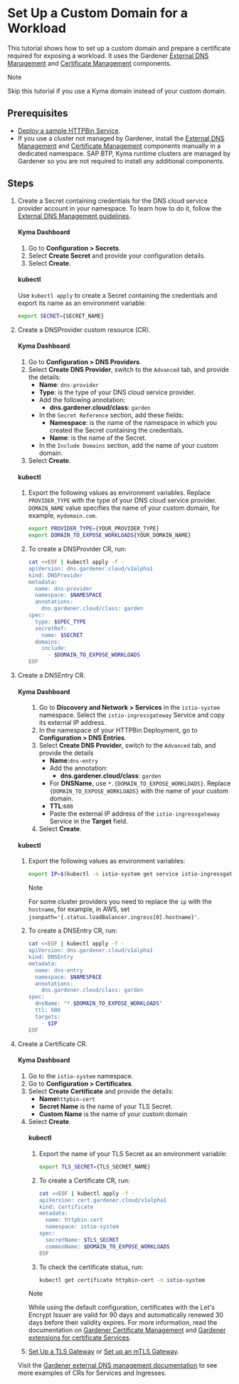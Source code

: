 # Set Up a Custom Domain for a Workload

This tutorial shows how to set up a custom domain and prepare a certificate required for exposing a workload. It uses the Gardener [External DNS Management](https://github.com/gardener/external-dns-management) and [Certificate Management](https://github.com/gardener/cert-management) components.

> [!NOTE]
> Skip this tutorial if you use a Kyma domain instead of your custom domain.

## Prerequisites

* [Deploy a sample HTTPBin Service](./01-00-create-workload.md).
* If you use a cluster not managed by Gardener, install the [External DNS Management](https://github.com/gardener/external-dns-management#quick-start) and [Certificate Management](https://github.com/gardener/cert-management) components manually in a dedicated namespace. SAP BTP, Kyma runtime clusters are managed by Gardener so you are not required to install any additional components.

## Steps

1. Create a Secret containing credentials for the DNS cloud service provider account in your namespace. To learn how to do it, follow the [External DNS Management guidelines](https://github.com/gardener/external-dns-management/blob/master/README.md#external-dns-management).

    <!-- tabs:start -->
    #### **Kyma Dashboard**
    <ol>
      <li> Go to <b>Configuration > Secrets</b>. </li>
      <li> Select <b>Create Secret</b> and provide your configuration details. </li>
      <li> Select <b>Create</b>. </li>
    </ol>

    #### **kubectl**
    Use `kubectl apply` to create a Secret containing the credentials and export its name as an environment variable:

    ```bash
    export SECRET={SECRET_NAME}
    ```
    <!-- tabs:end -->

2. Create a DNSProvider custom resource (CR).
    
    <!-- tabs:start -->
    #### **Kyma Dashboard**
    
    1. Go to **Configuration > DNS Providers**.
    2. Select **Create DNS Provider**, switch to the `Advanced` tab, and provide the details:
        - **Name**: `dns-provider`
        - **Type**: is the type of your DNS cloud service provider.
        - Add the following annotation:
          - **dns.gardener.cloud/class**: `garden`
        - In the `Secret Reference` section, add these fields:
          - **Namespace**: is the name of the namespace in which you created the Secret containing the credentials. 
          - **Name**: is the name of the Secret.
        - In the `Include Domains` section, add the name of your custom domain.
    3. Select **Create**.

    #### **kubectl**
    <ol>
      <li> Export the following values as environment variables. Replace <code>PROVIDER_TYPE</code> with the type of your DNS cloud service provider. <code>DOMAIN_NAME</code> value specifies the name of your custom domain, for example, <code>mydomain.com</code>.

      ```bash
      export PROVIDER_TYPE={YOUR_PROVIDER_TYPE}
      export DOMAIN_TO_EXPOSE_WORKLOADS{YOUR_DOMAIN_NAME} 
      ```
      </li>
      <li>To create a DNSProvider CR, run: 

      ```bash
      cat <<EOF | kubectl apply -f -
      apiVersion: dns.gardener.cloud/v1alpha1
      kind: DNSProvider
      metadata:
        name: dns-provider
        namespace: $NAMESPACE
        annotations:
          dns.gardener.cloud/class: garden
      spec:
        type: $SPEC_TYPE
        secretRef:
          name: $SECRET
        domains:
          include:
            - $DOMAIN_TO_EXPOSE_WORKLOADS
      EOF
      ```
      </li>
    </ol>
  <!-- tabs:end -->

3. Create a DNSEntry CR.

    <!-- tabs:start -->
    #### **Kyma Dashboard**
    <ol>
    
    1. Go to **Discovery and Network > Services** in the `istio-system` namespace. Select the `istio-ingressgateway` Service and copy its external IP address.
    2. In the namespace of your HTTPBin Deployment, go to **Configuration > DNS Entries**.
    3. Select **Create DNS Provider**, switch to the `Advanced` tab, and provide the details      
        - **Name**:`dns-entry`
        - Add the annotation:
            - **dns.gardener.cloud/class**: `garden`
        - For **DNSName**, use `*.{DOMAIN_TO_EXPOSE_WORKLOADS}`. Replace `{DOMAIN_TO_EXPOSE_WORKLOADS}` with the name of your custom domain.
        - **TTL**:`600`
        - Paste the external IP address of the `istio-ingressgateway` Service in the **Target** field.
    4. Select **Create**.
    
    </ol>

    #### **kubectl**
    <ol>
    <li> Export the following values as environment variables:

    ```bash
    export IP=$(kubectl -n istio-system get service istio-ingressgateway -o jsonpath='{.status.loadBalancer.ingress[0].ip}') # Assuming only one LoadBalancer with external IP
    ```
    > [!NOTE]
    > For some cluster providers you need to replace the `ip` with the `hostname`, for example, in AWS, set `jsonpath='{.status.loadBalancer.ingress[0].hostname}'`.
    </li>
    <li> To create a DNSEntry CR, run:

    ```bash
    cat <<EOF | kubectl apply -f -
    apiVersion: dns.gardener.cloud/v1alpha1
    kind: DNSEntry
    metadata:
      name: dns-entry
      namespace: $NAMESPACE
      annotations:
        dns.gardener.cloud/class: garden
    spec:
      dnsName: "*.$DOMAIN_TO_EXPOSE_WORKLOADS"
      ttl: 600
      targets:
        - $IP
    EOF
    ```
    </li>
    </ol>
    <!-- tabs:end -->

4. Create a Certificate CR.
    
    <!-- tabs:start -->
    #### **Kyma Dashboard**
    <ol>
    <li> Go to the <code>istio-system</code> namespace.</li>
    <li> Go to <b>Configuration > Certificates</b>. </li>
    <li> Select <b>Create Certificate</b> and provide the details:
    <ul>
      <li> <b>Name</b><code>httpbin-cert</code></li>
      <li> <b>Secret Name</b> is the name of your TLS Secret. </li>
      <li> <b>Custom Name</b> is the name of your custom domain </li>
    </ul>
    </li>
    <li> Select <b>Create</b>.</li>

    #### **kubectl**
    <ol>
    <li> Export the name of your TLS Secret as an environment variable:

    ```bash
    export TLS_SECRET={TLS_SECRET_NAME}
    ```
    </li>
    <li> To create a Certificate CR, run:

    ```bash
    cat <<EOF | kubectl apply -f -
    apiVersion: cert.gardener.cloud/v1alpha1
    kind: Certificate
    metadata:
      name: httpbin-cert
      namespace: istio-system
    spec:  
      secretName: $TLS_SECRET
      commonName: $DOMAIN_TO_EXPOSE_WORKLOADS
    EOF
    ```
    </li>
    <li> To check the certificate status, run: 
     
    ```bash
    kubectl get certificate httpbin-cert -n istio-system
    ```
    </li>
    </ol>
    <!-- tabs:end -->

    > [!NOTE]
    > While using the default configuration, certificates with the Let's Encrypt Issuer are valid for 90 days and automatically renewed 30 days before their validity expires. For more information, read the documentation on [Gardener Certificate Management](https://github.com/gardener/cert-management#requesting-a-certificate) and [Gardener extensions for certificate Services](https://gardener.cloud/docs/extensions/others/gardener-extension-shoot-cert-service/).

5. [Set Up a TLS Gateway](./01-20-set-up-tls-gateway.md) or [Set up an mTLS Gateway](./01-30-set-up-mtls-gateway.md).

Visit the [Gardener external DNS management documentation](https://github.com/gardener/external-dns-management/tree/master/examples) to see more examples of CRs for Services and Ingresses.